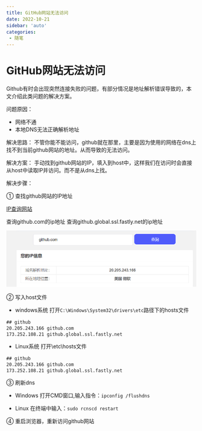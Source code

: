 ```yaml
---
title: GitHub网站无法访问
date: 2022-10-21
sidebar: 'auto'
categories:
 - 随笔
---
```


# GitHub网站无法访问

Github有时会出现突然连接失败的问题，有部分情况是地址解析错误导致的，本文介绍此类问题的解决方案。

问题原因：
* 网络不通
* 本地DNS无法正确解析地址

解决思路：
不管你能不能访问，github就在那里，主要是因为使用的网络在dns上找不到当前github网站的地址。从而导致的无法访问。

解决方案：
手动找到github网站的IP，填入到host中，这样我们在访问时会直接从host中读取IP并访问。而不是从dns上找。

解决步骤：

① 查找github网站的IP地址

[IP查询网站](https://www.ip.cn/ip/gist.github.com.html)

查询github.com的ip地址
查询github.global.ssl.fastly.net的ip地址

![github20221021145652.png](../blog_img/github20221021145652.png)

② 写入host文件

* windows系统
打开`C:\Windows\System32\drivers\etc`路径下的hosts文件

```
## github
20.205.243.166 github.com
173.252.108.21 github.global.ssl.fastly.net
```

* Linux系统
打开\etc\hosts文件

```
## github
20.205.243.166 github.com
173.252.108.21 github.global.ssl.fastly.net
```

③ 刷新dns

* Windows
打开CMD窗口,输入指令：`ipconfig /flushdns`

* Linux
在终端中输入：`sudo rcnscd restart`

④ 重启浏览器，重新访问github网站

